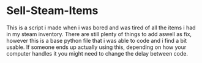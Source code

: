 # Sell-Steam-Items
This is a script i made when i was bored and was tired of all the items i had in my steam inventory. There are still plenty of things to add aswell as fix, however this is a base python file that i was able to code and i find a bit usable.
If someone ends up actually using this, depending on how your computer handles it you might need to change the delay between code.
